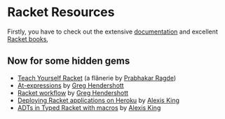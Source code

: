 # Racket Resources

Firstly, you have to check out the extensive [documentation](https://docs.racket-lang.org) and excellent [Racket books](https://racket-lang.org/books.html),

## Now for some hidden gems

* [Teach Yourself Racket](https://cs.uwaterloo.ca/~plragde/flaneries/TYR/index.html) (a flânerie by [Prabhakar Ragde](https://cs.uwaterloo.ca/~plragde))
* [At-expressions](https://www.greghendershott.com/2015/08/at-expressions.html) by [Greg Hendershott](https://www.greghendershott.com)
* [Racket workflow](https://www.greghendershott.com/2014/11/racket-workflow.html) by [Greg Hendershott](https://www.greghendershott.com)
* [Deploying Racket applications on Heroku](https://lexi-lambda.github.io/blog/2015/08/22/deploying-racket-applications-on-heroku/) by [Alexis King](https://lexi-lambda.github.io/resume.html)
* [ADTs in Typed Racket with macros](https://lexi-lambda.github.io/blog/2015/12/21/adts-in-typed-racket-with-macros/) by [Alexis King](https://lexi-lambda.github.io/resume.html)

